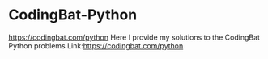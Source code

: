 # CodingBat-Python
https://codingbat.com/python
Here I provide my solutions to the CodingBat Python problems
Link:https://codingbat.com/python
